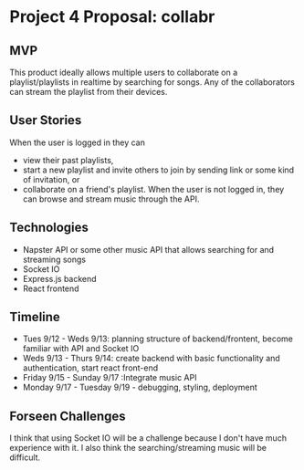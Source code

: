 # Project 4 Proposal: collabr

## MVP
This product ideally allows multiple users to collaborate on a playlist/playlists in realtime by searching for songs. Any of the collaborators can stream the playlist from their devices.


## User Stories
When the user is logged in they can 
- view their past playlists,
- start a new playlist and invite others to join by sending link or some kind of invitation, or
- collaborate on a friend's playlist.
When the user is not logged in, they can browse and stream music through the API.


## Technologies
- Napster API or some other music API that allows searching for and streaming songs
- Socket IO
- Express.js backend
- React frontend


## Timeline
- Tues 9/12 - Weds 9/13: planning structure of backend/frontent, become familiar with API and Socket IO
- Weds 9/13 - Thurs 9/14: create backend with basic functionality and authentication, start react front-end
- Friday 9/15 - Sunday 9/17 :Integrate music API
- Monday 9/17 - Tuesday 9/19 - debugging, styling, deployment

## Forseen Challenges
I think that using Socket IO will be a challenge because I don't have much experience with it. I also think the searching/streaming music will be difficult.  